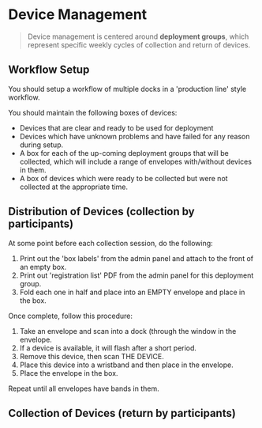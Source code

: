 # Device Management

> Device management is centered around **deployment groups**, which represent specific weekly cycles of collection and return of devices.

## Workflow Setup

You should setup a workflow of multiple docks in a 'production line' style workflow.

You should maintain the following boxes of devices:

* Devices that are clear and ready to be used for deployment
* Devices which have unknown problems and have failed for any reason during setup.
* A box for each of the up-coming deployment groups that will be collected, which will include a range of envelopes with/without devices in them.
* A box of devices which were ready to be collected but were not collected at the appropriate time.

## Distribution of Devices \(collection by participants\)

At some point before each collection session, do the following:

1. Print out the 'box labels' from the admin panel and attach to the front of an empty box.
2. Print out 'registration list' PDF from the admin panel for this deployment group.
3. Fold each one in half and place into an EMPTY envelope and place in the box.

Once complete, follow this procedure:

1. Take an envelope and scan into a dock \(through the window in the envelope.
2. If a device is available, it will flash after a short period.
3. Remove this device, then scan THE DEVICE.
4. Place this device into a wristband and then place in the envelope.
5. Place the envelope in the box.

Repeat until all envelopes have bands in them.

## Collection of Devices \(return by participants\)




